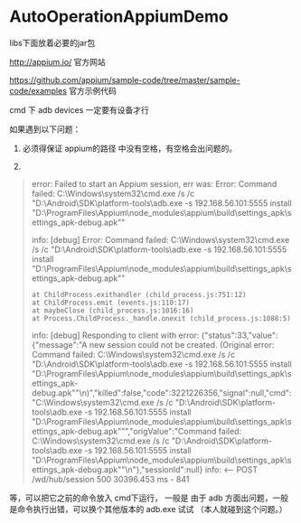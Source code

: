 # AutoOperationAppiumDemo

libs下面放着必要的jar包

http://appium.io/ 官方网站

https://github.com/appium/sample-code/tree/master/sample-code/examples 官方示例代码

cmd 下 adb devices 一定要有设备才行

如果遇到以下问题：

1. 必须得保证 appium的路径 中没有空格，有空格会出问题的。

2.
> error: Failed to start an Appium session, err was: Error: Command failed: C:\Windows\system32\cmd.exe /s /c "D:\Android\SDK\platform-tools\adb.exe -s 192.168.56.101:5555 install "D:\ProgramFiles\Appium\node_modules\appium\build\settings_apk\settings_apk-debug.apk""
> 
> info: [debug] Error: Command failed: C:\Windows\system32\cmd.exe /s /c "D:\Android\SDK\platform-tools\adb.exe -s 192.168.56.101:5555 install "D:\ProgramFiles\Appium\node_modules\appium\build\settings_apk\settings_apk-debug.apk""
> 
>     at ChildProcess.exithandler (child_process.js:751:12)
>     at ChildProcess.emit (events.js:110:17)
>     at maybeClose (child_process.js:1016:16)
>     at Process.ChildProcess._handle.onexit (child_process.js:1088:5)
> info: [debug] Responding to client with error: {"status":33,"value":{"message":"A new session could not be created. (Original error: Command failed: C:\\Windows\\system32\\cmd.exe /s /c \"D:\\Android\\SDK\\platform-tools\\adb.exe -s 192.168.56.101:5555 install \"D:\\ProgramFiles\\Appium\\node_modules\\appium\\build\\settings_apk\\settings_apk-debug.apk\"\"\n)","killed":false,"code":3221226356,"signal":null,"cmd":"C:\\Windows\\system32\\cmd.exe /s /c \"D:\\Android\\SDK\\platform-tools\\adb.exe -s 192.168.56.101:5555 install \"D:\\ProgramFiles\\Appium\\node_modules\\appium\\build\\settings_apk\\settings_apk-debug.apk\"\"","origValue":"Command failed: C:\\Windows\\system32\\cmd.exe /s /c \"D:\\Android\\SDK\\platform-tools\\adb.exe -s 192.168.56.101:5555 install \"D:\\ProgramFiles\\Appium\\node_modules\\appium\\build\\settings_apk\\settings_apk-debug.apk\"\"\n"},"sessionId":null}
> info: <-- POST /wd/hub/session 500 30396.453 ms - 841 

等，可以把它之前的命令放入 cmd下运行， 一般是  由于 adb 方面出问题，一般是命令执行出错，可以换个其他版本的 adb.exe 试试 （本人就碰到这个问题。）

